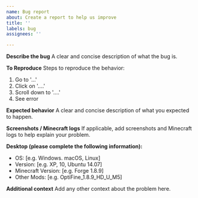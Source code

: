 ```yaml
---
name: Bug report
about: Create a report to help us improve
title: ''
labels: bug
assignees: ''

---
```


**Describe the bug**
A clear and concise description of what the bug is.

**To Reproduce**
Steps to reproduce the behavior:
1. Go to '...'
2. Click on '....'
3. Scroll down to '....'
4. See error

**Expected behavior**
A clear and concise description of what you expected to happen.

**Screenshots / Minecraft logs**
If applicable, add screenshots and Minecraft logs to help explain your problem.

**Desktop (please complete the following information):**
 - OS: [e.g. Windows. macOS, Linux]
 - Version: [e.g. XP, 10, Ubuntu 14.07]
 - Minecraft Version: [e.g. Forge 1.8.9]
 - Other Mods: [e.g. OptiFine_1.8.9_HD_U_M5]

**Additional context**
Add any other context about the problem here.
